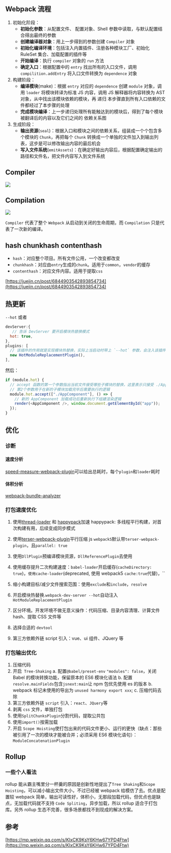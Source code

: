 ## Webpack 流程

1. 初始化阶段：
   - **初始化参数**：从配置文件、 配置对象、Shell 参数中读取，与默认配置结合得出最终的参数
   - **创建编译器对象**：用上一步得到的参数创建 `Compiler` 对象
   - **初始化编译环境**：包括注入内置插件、注册各种模块工厂、初始化 RuleSet 集合、加载配置的插件等
   - **开始编译**：执行 `compiler` 对象的 `run` 方法
   - **确定入口**：根据配置中的 `entry` 找出所有的入口文件，调用 `compilition.addEntry` 将入口文件转换为 `dependence` 对象
2. 构建阶段：
   - **编译模块**(make)：根据 `entry` 对应的 `dependence` 创建 `module` 对象，调用 `loader` 将模块转译为标准 JS 内容，调用 JS 解释器将内容转换为 AST 对象，从中找出该模块依赖的模块，再 递归 本步骤直到所有入口依赖的文件都经过了本步骤的处理
   - **完成模块编译**：上一步递归处理所有能触达到的模块后，得到了每个模块被翻译后的内容以及它们之间的 依赖关系图
3. 生成阶段：
   - **输出资源**(`seal`)：根据入口和模块之间的依赖关系，组装成一个个包含多个模块的 `Chunk`，再把每个 `Chunk` 转换成一个单独的文件加入到输出列表，这步是可以修改输出内容的最后机会
   - **写入文件系统**(`emitAssets`)：在确定好输出内容后，根据配置确定输出的路径和文件名，把文件内容写入到文件系统

## Compiler

![](https://raw.githubusercontent.com/littleprincewdk/figure-bed/master/20210503122731.png)

## Compilation

![](https://raw.githubusercontent.com/littleprincewdk/figure-bed/master/20210503122831.png)

`Compiler` 代表了整个 `Webpack` 从启动到关闭的生命周期，而 `Compilation` 只是代表了一次新的编译。

## hash chunkhash contenthash

- `hash`：对应整个项目。所有文件公用，一个改变都改变
- `chunkhash`：对应由`entry`生成的`chunk`。适用于`common`，`vendor`的缓存
- `contenthash`：对应文件内容。适用于提取`css`

[https://juejin.cn/post/6844903542893854734](https://juejin.cn/post/6844903542893854734)

## 热更新

`--hot` 或者

```javascript
devServer:{
   // 告诉 DevServer 要开启模块热替换模式
  hot: true,
},
plugins: [
  // 该插件的作用就是实现模块热替换，实际上当启动时带上 `--hot` 参数，会注入该插件，生成 .hot-update.json 文件。
  new HotModuleReplacementPlugin(),
],
```

然后：

```javascript
if (module.hot) {
  // accept 函数的第一个参数指出当前文件接受哪些子模块的替换，这里表示只接受 ./AppComponent 这个子模块
  // 第2个参数用于在新的子模块加载完毕后需要执行的逻辑
  module.hot.accept(["./AppComponent"], () => {
    // 新的 AppComponent 加载成功后重新执行下组建渲染逻辑
    render(<AppComponent />, window.document.getElementById("app"));
  });
}
```

## 优化

### 诊断

#### 速度分析

[speed-measure-webpack-plugin](https://github.com/stephencookdev/speed-measure-webpack-plugin)可以给出总耗时，每个`plugin`和`loader`耗时

#### 体积分析

[webpack-bundle-analyzer](https://github.com/webpack-contrib/webpack-bundle-analyzer)

### 打包速度优化

1. 使用[thread-loader](https://github.com/webpack-contrib/thread-loader) 和 [happypack](https://github.com/amireh/happypack)加速
   happypack: 多线程平行构建，对首次构建有用，后续变成同步模式

2. 使用[terser-webpack-plugin](https://github.com/webpack-contrib/terser-webpack-plugin)平行压缩 js
   `webpack5`默认带`terser-webpack-plugin`，且`parallel: true`
3. 使用`DllPlugin`预编译模块资源，`DllReferencePlugin`去使用
4. 使用缓存提升二次构建速度：`babel-loader`开启缓存(`cacheDirectory: true`)，`使用cache-loader`(deprecated, 使用 webpack5 `cache:true`代替)，``
5. 缩小构建目标/减少文件搜索范围：使用`exclude`和`include`，`resolve`
6. 开启模块热替换.`webpack-dev-server --hot`自动注入`HotModuleReplacementPlugin`
7. 区分环境。开发环境不做无意义操作：代码压缩、目录内容清理、计算文件 hash、提取 CSS 文件等
8. 选择合适的 `devtool`
9. 第三方依赖外链 script 引入：vue、ui 组件、JQuery 等

### 打包输出优化

1. 压缩代码
2. 开启` Tree-Shaking`
   a. 配置`@babel/preset-env` `"modules": false`，关闭 Babel 的模块转换功能，保留原本的 ES6 模块化语法
   b. 配置`resolve.mainFields`包含`jsnext:main`让 npm 包优先使用 es 的版本
   b. webpack 标记未使用的导出为 `unused harmony export xxx`;
   c. 压缩代码去除
3. 第三方依赖外链 `script` 引入：`react`、`JQuery`等
4. 剥离 `css` 文件，单独打包
5. 使用`SplitChunksPlugin`分割代码，提取公共包
6. 使用`import()`按需加载
7. 开启 `Scope Hoisting`使打包出来的代码文件更小、运行的更快（缺点：那些被引用了一次的模块才能被合并；必须采用 ES6 模块化语句）：`ModuleConcatenationPlugin`

## Rollup

### 一些个人看法

rollup 能从霸主嘴里分一杯羹的原因是创新性地提出了`Tree Shaking`和`Scope Hoisting`，可以减小输出文件大小，不过已经被 webpack 给模仿了去。优点是配置较 webpack 简单，输出可读性好，体积小，无那段加载代码，但优点也是缺点，无加载代码就不支持 `Code Spliting`，异步加载，所以 rollup 适合于打包库。另外 rollup 生态不完善，很多场景都找不到现成的解决方案。

## 参考

[https://mp.weixin.qq.com/s/KlxCK9KsY6KHw67YPD4Ftw](https://mp.weixin.qq.com/s/KlxCK9KsY6KHw67YPD4Ftw)
